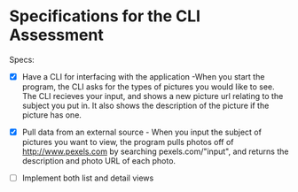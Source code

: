 # Specifications for the CLI Assessment

Specs:
- [x] Have a CLI for interfacing with the application
        -When you start the program, the CLI asks for the types of pictures you would like to see. The CLI recieves your input, and shows a new picture url relating to the subject you put in. It also shows the description of the picture if the picture has one.
- [x] Pull data from an external source
        - When you input the subject of pictures you want to view, the program pulls photos off of http://www.pexels.com by searching pexels.com/"input", and returns the description and photo URL of each photo.

- [ ] Implement both list and detail views
